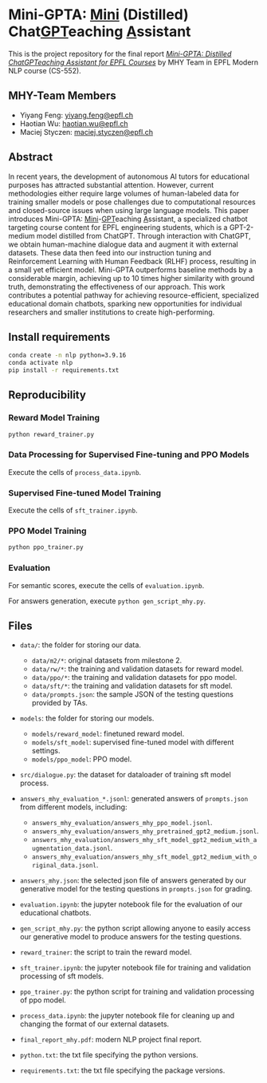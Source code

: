 # Mini-GPTA: <u>Mini</u> (Distilled) Chat<u>GPT</u>eaching <u>A</u>ssistant

This is the project repository for the final report [*Mini-GPTA: Distilled ChatGPTeaching Assistant for EPFL Courses*](https://github.com/CS-552/project-m3-mhy/blob/main/final_report_mhy.pdf) by MHY Team in EPFL Modern NLP course (CS-552).

## MHY-Team Members

- Yiyang Feng: yiyang.feng@epfl.ch
- Haotian Wu: haotian.wu@epfl.ch
- Maciej Styczen: maciej.styczen@epfl.ch

## Abstract

In recent years, the development of autonomous AI tutors for educational purposes has attracted substantial attention. However, current methodologies either require large volumes of human-labeled data for training smaller models or pose challenges due to computational resources and closed-source issues when using large language models. This paper introduces Mini-GPTA: <u>Mini</u>-<u>GPT</u>eaching <u>A</u>ssistant, a specialized chatbot targeting course content for EPFL engineering students, which is a GPT-2-medium model distilled from ChatGPT. Through interaction with ChatGPT, we obtain human-machine dialogue data and augment it with external datasets. These data then feed into our instruction tuning and Reinforcement Learning with Human Feedback (RLHF) process, resulting in a small yet efficient model. Mini-GPTA outperforms baseline methods by a considerable margin, achieving up to 10 times higher similarity with ground truth, demonstrating the effectiveness of our approach. This work contributes a potential pathway for achieving resource-efficient, specialized educational domain chatbots, sparking new opportunities for individual researchers and smaller institutions to create high-performing.

## Install requirements

```bash
conda create -n nlp python=3.9.16
conda activate nlp
pip install -r requirements.txt
```

## Reproducibility

### Reward Model Training

```bash
python reward_trainer.py
```

### Data Processing for Supervised Fine-tuning and PPO Models

Execute the cells of `process_data.ipynb`.

### Supervised Fine-tuned Model Training

Execute the cells of `sft_trainer.ipynb`.

### PPO Model Training

```bash
python ppo_trainer.py
```

### Evaluation

For semantic scores, execute the cells of `evaluation.ipynb`.

For answers generation, execute `python gen_script_mhy.py`.

## Files

- `data/`: the folder for storing our data.
    - `data/m2/*`: original datasets from milestone 2.
    - `data/rw/*`: the training and validation datasets for reward model.
    - `data/ppo/*`: the training and validation datasets for ppo model.
    - `data/sft/*`: the training and validation datasets for sft model.
    - `data/prompts.json`: the sample JSON of the testing questions provided by TAs.
- `models`: the folder for storing our models.
    - `models/reward_model`: finetuned reward model.
    - `models/sft_model`: supervised fine-tuned model with different settings.
    - `models/ppo_model`: PPO model.

- `src/dialogue.py`: the dataset for dataloader of training sft model process.
- `answers_mhy_evaluation_*.jsonl`: generated answers of `prompts.json` from different models, including:
    - `answers_mhy_evaluation/answers_mhy_ppo_model.jsonl`.
    - `answers_mhy_evaluation/answers_mhy_pretrained_gpt2_medium.jsonl`.
    - `answers_mhy_evaluation/answers_mhy_sft_model_gpt2_medium_with_augmentation_data.jsonl`.
    - `answers_mhy_evaluation/answers_mhy_sft_model_gpt2_medium_with_original_data.jsonl`.

- `answers_mhy.json`: the selected json file of answers generated by our generative model for the testing questions in `prompts.json` for grading.
- `evaluation.ipynb`: the jupyter notebook file for the evaluation of our educational chatbots.
- `gen_script_mhy.py`: the python script allowing anyone to easily access our generative model to produce answers for the testing questions.
- `reward_trainer`: the script to train the reward model.
- `sft_trainer.ipynb`: the jupyter notebook file for training and validation processing of sft models.
- `ppo_trainer.py`: the python script for training and validation processing of ppo model.
- `process_data.ipynb`: the jupyter notebook file for cleaning up and changing the format of our external datasets.
- `final_report_mhy.pdf`: modern NLP project final report.
- `python.txt`: the txt file specifying the python versions.
- `requirements.txt`: the txt file specifying the package versions.
